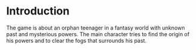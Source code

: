 # Introduction

The game is about an orphan teenager in a fantasy world with unknown past and mysterious powers.
The main character tries to find the origin of his powers and to clear the fogs that surrounds his past.

